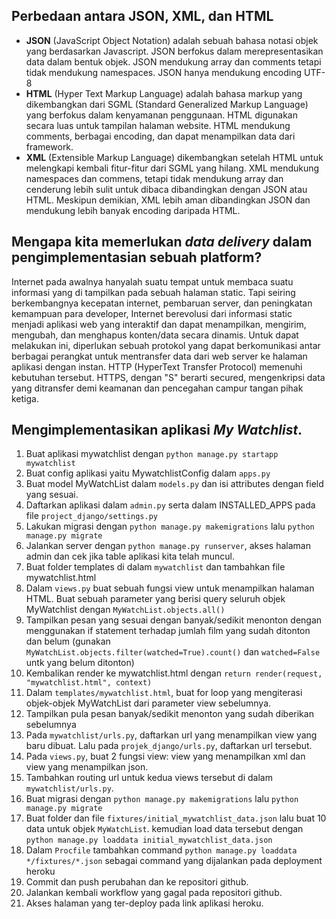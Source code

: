 ## Perbedaan antara JSON, XML, dan HTML

 - **JSON** (JavaScript Object Notation) adalah sebuah bahasa notasi objek yang berdasarkan Javascript. JSON berfokus dalam merepresentasikan data dalam bentuk objek. JSON mendukung array dan comments tetapi tidak mendukung namespaces. JSON hanya mendukung encoding UTF-8
 - **HTML** (Hyper Text Markup Language) adalah bahasa markup yang dikembangkan dari SGML (Standard Generalized Markup Language) yang berfokus dalam kenyamanan penggunaan. HTML digunakan secara luas untuk tampilan halaman website. HTML mendukung comments, berbagai encoding, dan dapat menampilkan data dari framework.
 - **XML** (Extensible Markup Language)  dikembangkan setelah HTML untuk melengkapi kembali fitur-fitur dari SGML yang hilang. XML mendukung namespaces dan commens, tetapi tidak mendukung array dan cenderung lebih sulit untuk dibaca dibandingkan dengan JSON atau HTML. Meskipun demikian, XML lebih aman dibandingkan JSON dan mendukung lebih banyak encoding daripada HTML.

## Mengapa kita memerlukan _data delivery_ dalam pengimplementasian sebuah platform?
Internet pada awalnya hanyalah suatu tempat untuk membaca suatu informasi yang di tampilkan pada sebuah halaman static. Tapi seiring berkembangnya kecepatan internet, pembaruan server, dan peningkatan kemampuan para developer, Internet berevolusi dari informasi static menjadi aplikasi web yang interaktif dan dapat menampilkan, mengirim, mengubah, dan menghapus konten/data secara dinamis. Untuk dapat melakukan ini, diperlukan sebuah protokol yang dapat berkomunikasi antar berbagai perangkat untuk mentransfer data dari web server ke halaman aplikasi dengan instan. HTTP (HyperText Transfer Protocol) memenuhi kebutuhan tersebut. HTTPS, dengan "S" berarti secured, mengenkripsi data yang ditransfer demi keamanan dan pencegahan campur tangan pihak ketiga.

## Mengimplementasikan aplikasi _My Watchlist_.
1. Buat aplikasi mywatchlist dengan `python manage.py startapp mywatchlist`
2. Buat config aplikasi yaitu MywatchlistConfig dalam `apps.py`
3. Buat model MyWatchList dalam `models.py` dan isi attributes dengan field yang sesuai.
4. Daftarkan aplikasi dalam `admin.py` serta dalam INSTALLED_APPS pada file `project_django/settings.py`
5. Lakukan migrasi dengan `python manage.py makemigrations` lalu `python manage.py migrate`
6. Jalankan server dengan `python manage.py runserver`, akses halaman admin dan cek jika table aplikasi kita telah muncul.
7. Buat folder templates di dalam `mywatchlist` dan tambahkan file mywatchlist.html
8. Dalam `views.py` buat sebuah fungsi view untuk menampilkan halaman HTML. Buat sebuah parameter yang berisi query seluruh objek MyWatchlist dengan `MyWatchList.objects.all()`
9. Tampilkan pesan yang sesuai dengan banyak/sedikit menonton dengan menggunakan if statement terhadap jumlah film yang sudah ditonton dan belum (gunakan `MyWatchList.objects.filter(watched=True).count()` dan `watched=False` untk yang belum ditonton)
10. Kembalikan render ke mywatchlist.html dengan `return render(request, "mywatchlist.html", context)`
11. Dalam `templates/mywatchlist.html`, buat for loop yang mengiterasi objek-objek MyWatchList dari parameter view sebelumnya.
12. Tampilkan pula pesan banyak/sedikit menonton yang sudah diberikan sebelumnya
13. Pada `mywatchlist/urls.py`, daftarkan url yang menampilkan view yang baru dibuat. Lalu pada `projek_django/urls.py`, daftarkan url tersebut.
14. Pada `views.py`, buat 2 fungsi view: view yang menampilkan xml dan view yang menampilkan json.
15. Tambahkan routing url untuk kedua views tersebut di dalam `mywatchlist/urls.py`.
16. Buat migrasi dengan `python manage.py makemigrations` lalu `python manage.py migrate`
17. Buat folder dan file `fixtures/initial_mywatchlist_data.json` lalu buat 10 data untuk objek `MyWatchList`. kemudian load data tersebut dengan `python manage.py loaddata initial_mywatchlist_data.json`
18. Dalam `Procfile` tambahkan command `python manage.py loaddata */fixtures/*.json` sebagai command yang dijalankan pada deployment heroku
19. Commit dan push perubahan dan ke repositori github.
20. Jalankan kembali workflow yang gagal pada repositori github.
21. Akses halaman yang ter-deploy pada link aplikasi heroku. 